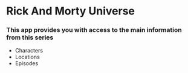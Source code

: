 # Rick And Morty Universe

### This app provides you with access to the main information from this series

- Characters
- Locations
- Episodes